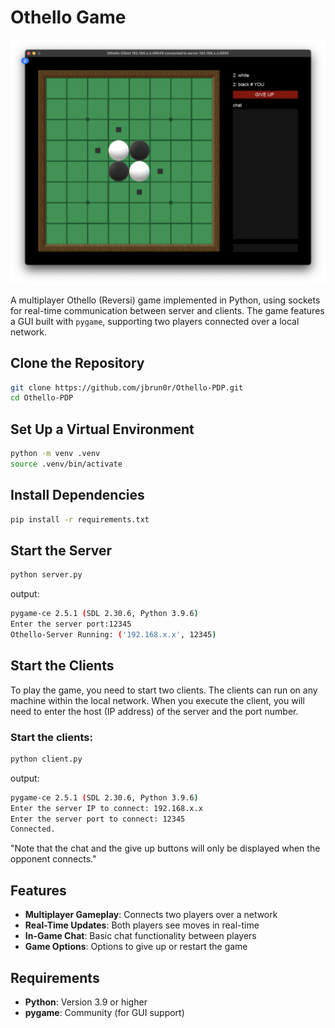 # Othello Game

![client2](https://github.com/jbrun0r/assets/blob/main/Othello/Screenshot%202024-11-04%20at%2016.54.31.png?raw=true)

A multiplayer Othello (Reversi) game implemented in Python, using sockets for real-time communication between server and clients. The game features a GUI built with `pygame`, supporting two players connected over a local network.

## Clone the Repository

```bash
git clone https://github.com/jbrun0r/Othello-PDP.git
cd Othello-PDP
```

## Set Up a Virtual Environment

```bash
python -m venv .venv
source .venv/bin/activate
```

## Install Dependencies

```bash
pip install -r requirements.txt
```

## Start the Server

```bash
python server.py
```

output:

```bash
pygame-ce 2.5.1 (SDL 2.30.6, Python 3.9.6)
Enter the server port:12345
Othello-Server Running: ('192.168.x.x', 12345)
```

## Start the Clients

To play the game, you need to start two clients. The clients can run on any machine within the local network. When you execute the client, you will need to enter the host (IP address) of the server and the port number.

### Start the clients:

```bash
python client.py
```

output:

```bash
pygame-ce 2.5.1 (SDL 2.30.6, Python 3.9.6)
Enter the server IP to connect: 192.168.x.x
Enter the server port to connect: 12345
Connected.
```

"Note that the chat and the give up buttons will only be displayed when the opponent connects."

## Features

- **Multiplayer Gameplay**: Connects two players over a network
- **Real-Time Updates**: Both players see moves in real-time
- **In-Game Chat**: Basic chat functionality between players
- **Game Options**: Options to give up or restart the game

## Requirements

- **Python**: Version 3.9 or higher
- **pygame**: Community (for GUI support)

